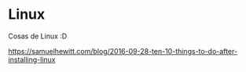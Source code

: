 # Linux

Cosas de Linux :D

https://samuelhewitt.com/blog/2016-09-28-ten-10-things-to-do-after-installing-linux
